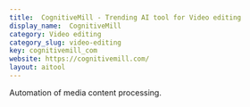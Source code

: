 ```yaml
---
title:  CognitiveMill - Trending AI tool for Video editing
display_name:  CognitiveMill
category: Video editing
category_slug: video-editing
key: cognitivemill_com
website: https://cognitivemill.com/
layout: aitool
---
```


Automation of media content processing.
